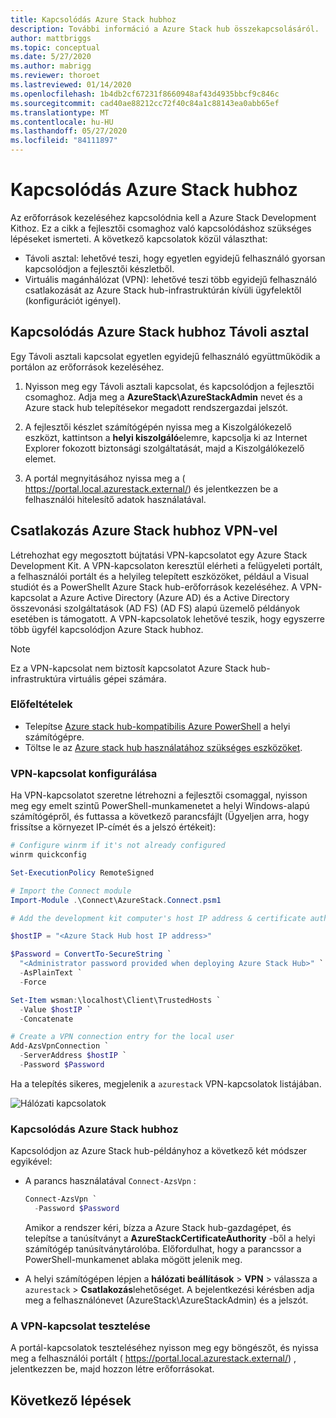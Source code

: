 ```yaml
---
title: Kapcsolódás Azure Stack hubhoz
description: További információ a Azure Stack hub összekapcsolásáról.
author: mattbriggs
ms.topic: conceptual
ms.date: 5/27/2020
ms.author: mabrigg
ms.reviewer: thoroet
ms.lastreviewed: 01/14/2020
ms.openlocfilehash: 1b4db2cf67231f8660948af43d4935bbcf9c846c
ms.sourcegitcommit: cad40ae88212cc72f40c84a1c88143ea0abb65ef
ms.translationtype: MT
ms.contentlocale: hu-HU
ms.lasthandoff: 05/27/2020
ms.locfileid: "84111897"
---
```

# <a name="connect-to-azure-stack-hub"></a>Kapcsolódás Azure Stack hubhoz

Az erőforrások kezeléséhez kapcsolódnia kell a Azure Stack Development Kithoz. Ez a cikk a fejlesztői csomaghoz való kapcsolódáshoz szükséges lépéseket ismerteti. A következő kapcsolatok közül választhat:

* Távoli asztal: lehetővé teszi, hogy egyetlen egyidejű felhasználó gyorsan kapcsolódjon a fejlesztői készletből.
* Virtuális magánhálózat (VPN): lehetővé teszi több egyidejű felhasználó csatlakozását az Azure Stack hub-infrastruktúrán kívüli ügyfelektől (konfigurációt igényel).

## <a name="connect-to-azure-stack-hub-with-remote-desktop"></a>Kapcsolódás Azure Stack hubhoz Távoli asztal
Egy Távoli asztali kapcsolat egyetlen egyidejű felhasználó együttműködik a portálon az erőforrások kezeléséhez.

1. Nyisson meg egy Távoli asztali kapcsolat, és kapcsolódjon a fejlesztői csomaghoz. Adja meg a **AzureStack\AzureStackAdmin** nevet és a Azure stack hub telepítésekor megadott rendszergazdai jelszót.  

2. A fejlesztői készlet számítógépén nyissa meg a Kiszolgálókezelő eszközt, kattintson a **helyi kiszolgáló**elemre, kapcsolja ki az Internet Explorer fokozott biztonsági szolgáltatását, majd a Kiszolgálókezelő elemet.

3. A portál megnyitásához nyissa meg a ( https://portal.local.azurestack.external/) és jelentkezzen be a felhasználói hitelesítő adatok használatával.


## <a name="connect-to-azure-stack-hub-with-vpn"></a>Csatlakozás Azure Stack hubhoz VPN-vel

Létrehozhat egy megosztott bújtatási VPN-kapcsolatot egy Azure Stack Development Kit. A VPN-kapcsolaton keresztül elérheti a felügyeleti portált, a felhasználói portált és a helyileg telepített eszközöket, például a Visual studiót és a PowerShellt Azure Stack hub-erőforrások kezeléséhez. A VPN-kapcsolat a Azure Active Directory (Azure AD) és a Active Directory összevonási szolgáltatások (AD FS) (AD FS) alapú üzemelő példányok esetében is támogatott. A VPN-kapcsolatok lehetővé teszik, hogy egyszerre több ügyfél kapcsolódjon Azure Stack hubhoz. 

> [!NOTE] 
> Ez a VPN-kapcsolat nem biztosít kapcsolatot Azure Stack hub-infrastruktúra virtuális gépei számára. 

### <a name="prerequisites"></a>Előfeltételek

* Telepítse [Azure stack hub-kompatibilis Azure PowerShell](../operator/azure-stack-powershell-install.md) a helyi számítógépre.  
* Töltse le az [Azure stack hub használatához szükséges eszközöket](../operator/azure-stack-powershell-download.md). 

### <a name="configure-vpn-connectivity"></a>VPN-kapcsolat konfigurálása

Ha VPN-kapcsolatot szeretne létrehozni a fejlesztői csomaggal, nyisson meg egy emelt szintű PowerShell-munkamenetet a helyi Windows-alapú számítógépről, és futtassa a következő parancsfájlt (Ügyeljen arra, hogy frissítse a környezet IP-címét és a jelszó értékeit):

```powershell 
# Configure winrm if it's not already configured
winrm quickconfig  

Set-ExecutionPolicy RemoteSigned

# Import the Connect module
Import-Module .\Connect\AzureStack.Connect.psm1 

# Add the development kit computer's host IP address & certificate authority (CA) to the list of trusted hosts. Make sure to update the IP address and password values for your environment. 

$hostIP = "<Azure Stack Hub host IP address>"

$Password = ConvertTo-SecureString `
  "<Administrator password provided when deploying Azure Stack Hub>" `
  -AsPlainText `
  -Force

Set-Item wsman:\localhost\Client\TrustedHosts `
  -Value $hostIP `
  -Concatenate

# Create a VPN connection entry for the local user
Add-AzsVpnConnection `
  -ServerAddress $hostIP `
  -Password $Password

```

Ha a telepítés sikeres, megjelenik a `azurestack` VPN-kapcsolatok listájában.

![Hálózati kapcsolatok](media/azure-stack-connect-azure-stack/image3.png)  

### <a name="connect-to-azure-stack-hub"></a>Kapcsolódás Azure Stack hubhoz

Kapcsolódjon az Azure Stack hub-példányhoz a következő két módszer egyikével:  

* A parancs használatával `Connect-AzsVpn` : 
    
  ```powershell
  Connect-AzsVpn `
    -Password $Password
  ```

  Amikor a rendszer kéri, bízza a Azure Stack hub-gazdagépet, és telepítse a tanúsítványt a **AzureStackCertificateAuthority** -ből a helyi számítógép tanúsítványtárolóba. Előfordulhat, hogy a parancssor a PowerShell-munkamenet ablaka mögött jelenik meg. 

* A helyi számítógépen lépjen a **hálózati beállítások**  >  **VPN** > válassza a `azurestack`  >  **Csatlakozás**lehetőséget. A bejelentkezési kérésben adja meg a felhasználónevet (AzureStack\AzureStackAdmin) és a jelszót.

### <a name="test-the-vpn-connectivity"></a>A VPN-kapcsolat tesztelése

A portál-kapcsolatok teszteléséhez nyisson meg egy böngészőt, és nyissa meg a felhasználói portált ( https://portal.local.azurestack.external/) , jelentkezzen be, majd hozzon létre erőforrásokat.  

## <a name="next-steps"></a>Következő lépések



